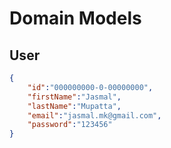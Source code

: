 # Domain Models

## User

```json
{
    "id":"000000000-0-00000000",
    "firstName":"Jasmal",
    "lastName":"Mupatta",
    "email":"jasmal.mk@gmail.com",
    "password":"123456"
}
```